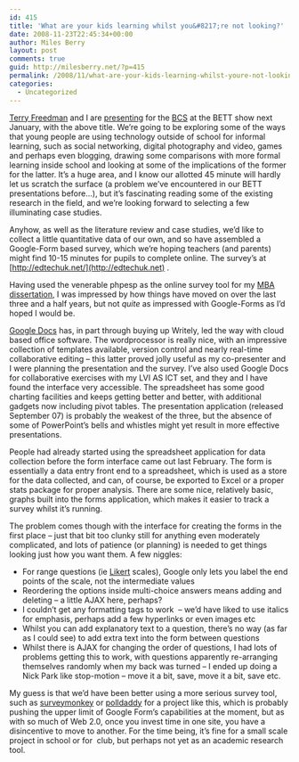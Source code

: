 ```yaml
---
id: 415
title: 'What are your kids learning whilst you&#8217;re not looking?'
date: 2008-11-23T22:45:34+00:00
author: Miles Berry
layout: post 
comments: true
guid: http://milesberry.net/?p=415
permalink: /2008/11/what-are-your-kids-learning-whilst-youre-not-looking/
categories:
  - Uncategorized
---
```

[Terry Freedman](http://terry-freedman.org.uk/artman/publish/index.php) and I are [presenting](http://www.bettshow.com/page.cfm/action=Seminars/SeminarID=64) for the [BCS](www.bcs.org/) at the BETT show next January, with the above title. We&#8217;re going to be exploring some of the ways that young people are using technology outside of school for informal learning, such as social networking, digital photography and video, games and perhaps even blogging, drawing some comparisons with more formal learning inside school and looking at some of the implications of the former for the latter. It&#8217;s a huge area, and I know our allotted 45 minute will hardly let us scratch the surface (a problem we&#8217;ve encountered in our BETT presentations before&#8230;), but it&#8217;s fascinating reading some of the existing research in the field, and we&#8217;re looking forward to selecting a few illuminating case studies.

Anyhow, as well as the literature review and case studies, we&#8217;d like to collect a little quantitative data of our own, and so have assembled a Google-Form based survey, which we&#8217;re hoping teachers (and parents) might find 10-15 minutes for pupils to complete online. The survey&#8217;s at [http://edtechuk.net/](http://edtechuk.net) .

<!--more-->

Having used the venerable phpesp as the online survey tool for my [MBA dissertation](http://milesberry.net/docs/MBA.pdf), I was impressed by how things have moved on over the last three and a half years, but not _quite_ as impressed with Google-Forms as I&#8217;d hoped I would be.

[Google Docs](http://docs.google.com/) has, in part through buying up Writely, led the way with cloud based office software. The wordprocessor is really nice, with an impressive collection of templates available, version control and nearly real-time collaborative editing &#8211; this latter proved jolly useful as my co-presenter and I were planning the presentation and the survey. I&#8217;ve also used Google Docs for collaborative exercises with my LVI AS ICT set, and they and I have found the interface very accessible. The spreadsheet has some good charting facilities and keeps getting better and better, with additional gadgets now including pivot tables. The presentation application (released September 07) is probably the weakest of the three, but the absence of some of PowerPoint&#8217;s bells and whistles might yet result in more effective presentations.

People had already started using the spreadsheet application for data collection before the form interface came out last February. The form is essentially a data entry front end to a spreadsheet, which is used as a store for the data collected, and can, of course, be exported to Excel or a proper stats package for proper analysis. There are some nice, relatively basic, graphs built into the forms application, which makes it easier to track a survey whilst it&#8217;s running.

The problem comes though with the interface for creating the forms in the first place &#8211; just that bit too clunky still for anything even moderately complicated, and lots of patience (or planning) is needed to get things looking just how you want them. A few niggles:

  * For range questions (ie [Likert](en.wikipedia.org/wiki/Likert_scale) scales), Google only lets you label the end points of the scale, not the intermediate values
  * Reordering the options inside multi-choice answers means adding and deleting &#8211; a little AJAX here, perhaps?
  * I couldn&#8217;t get any formatting tags to work  &#8211; we&#8217;d have liked to use italics for emphasis, perhaps add a few hyperlinks or even images etc
  * Whilst you can add explanatory text to a question, there&#8217;s no way (as far as I could see) to add extra text into the form between questions
  * Whilst there is AJAX for changing the order of questions, I had lots of problems getting this to work, with questions apparently re-arranging themselves randomly when my back was turned &#8211; I ended up doing a Nick Park like stop-motion &#8211; move it a bit, save, move it a bit, save etc.

My guess is that we&#8217;d have been better using a more serious survey tool, such as [surveymonkey](http://www.surveymonkey.com/) or [polldaddy](http://www.polldaddy.com/) for a project like this, which is probably pushing the upper limit of Google Form&#8217;s capabilities at the moment, but as with so much of Web 2.0, once you invest time in one site, you have a disincentive to move to another. For the time being, it&#8217;s fine for a small scale project in school or for  club, but perhaps not yet as an academic research tool.